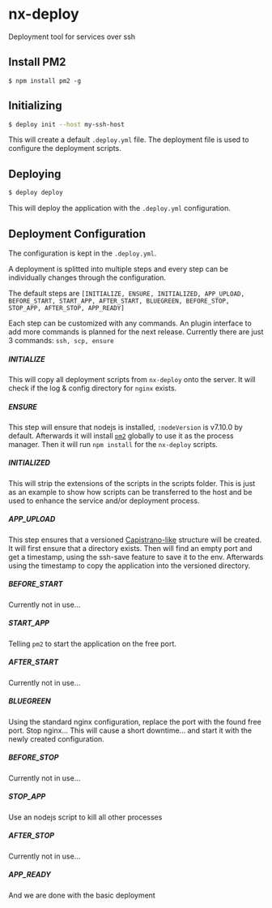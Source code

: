 # nx-deploy
Deployment tool for services over ssh

## Install PM2

```
$ npm install pm2 -g
```

## Initializing

```bash
$ deploy init --host my-ssh-host
```

This will create a default `.deploy.yml` file.
The deployment file is used to configure the deployment scripts.

## Deploying

```bash
$ deploy deploy
```

This will deploy the application with the `.deploy.yml` configuration.

## Deployment Configuration

The configuration is kept in the `.deploy.yml`.

A deployment is splitted into multiple steps and every step can be individually changes through the configuration.

The default steps are `[INITIALIZE, ENSURE, INITIALIZED, APP_UPLOAD, BEFORE_START, START_APP, AFTER_START, BLUEGREEN, BEFORE_STOP, STOP_APP, AFTER_STOP, APP_READY]`

Each step can be customized with any commands. An plugin interface to add more commands is planned for the next release. Currently there are just 3 commands: `ssh, scp, ensure`

##### INITIALIZE
This will copy all deployment scripts from `nx-deploy` onto the server.
It will check if the log & config directory for `nginx` exists.

##### ENSURE
This step will ensure that nodejs is installed, `:nodeVersion` is v7.10.0 by default. Afterwards it will install [`pm2`](https://github.com/Unitech/pm2) globally to use it as the process manager. Then it will run `npm install` for the `nx-deploy` scripts.

##### INITIALIZED
This will strip the extensions of the scripts in the scripts folder. This is just as an example to show how scripts can be transferred to the host and be used to enhance the service and/or deployment process.

##### APP_UPLOAD
This step ensures that a versioned [Capistrano-like](http://pm2.keymetrics.io/docs/tutorials/capistrano-like-deployments) structure will be created. It will first ensure that a directory exists. Then will find an empty port and get a timestamp, using the ssh-save feature to save it to the env.
Afterwards using the timestamp to copy the application into the versioned directory.

##### BEFORE_START
Currently not in use...

##### START_APP
Telling `pm2` to start the application on the free port.

##### AFTER_START
Currently not in use...

##### BLUEGREEN
Using the standard nginx configuration, replace the port with the found free port. Stop nginx... This will cause a short downtime... and start it with the newly created configuration.

##### BEFORE_STOP
Currently not in use...

##### STOP_APP
Use an nodejs script to kill all other processes

##### AFTER_STOP
Currently not in use...

##### APP_READY
And we are done with the basic deployment
